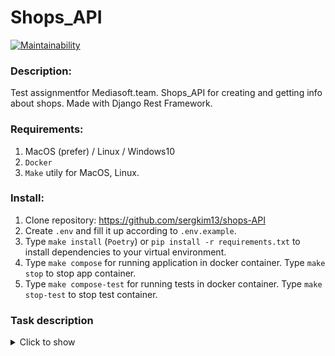 # Shops_API

[![Maintainability](https://api.codeclimate.com/v1/badges/d1b4ab87b3b341ea48fa/maintainability)](https://codeclimate.com/github/sergkim13/shops_API/maintainability)


### Description:
Test assignmentfor Mediasoft.team.
Shops_API for creating and getting info about shops. Made with Django Rest Framework.


### Requirements:
1. MacOS (prefer) / Linux / Windows10
2. `Docker`
3. `Make` utily for MacOS, Linux.

### Install:
1. Clone repository: https://github.com/sergkim13/shops-API
2. Create `.env` and fill it up according to `.env.example`.
3. Type `make install` (`Poetry`) or `pip install -r requirements.txt`  to install dependencies to your virtual environment.
4. Type `make compose` for running application in docker container. Type `make stop` to stop app container.
5. Type `make compose-test` for running tests in docker container. Type `make stop-test` to stop test container.


### **Task description**
<details>
    <summary>Click to show</summary>

### Mediasoft test assignment

https://drive.google.com/file/d/1DU2-MSCNN-FzCa8ksB3rx2GQy23LSt5T/view
</details>
